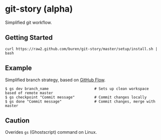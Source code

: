 # git-story (alpha)


Simplified git workflow.

## Getting Started
    curl https://raw2.github.com/buren/git-story/master/setup/install.sh | bash

## Example
Simplified branch strategy, based on [GitHub Flow](http://scottchacon.com/2011/08/31/github-flow.html).

    $ gs dev branch_name                     # Sets up clean workspace based of remote master
    $ gs checkpoint "Commit message"         # Commit changes locally
    $ gs done "Commit message"               # Commit changes, merge with master

## Caution
Overides ```gs``` (Ghostscript) command on Linux.
